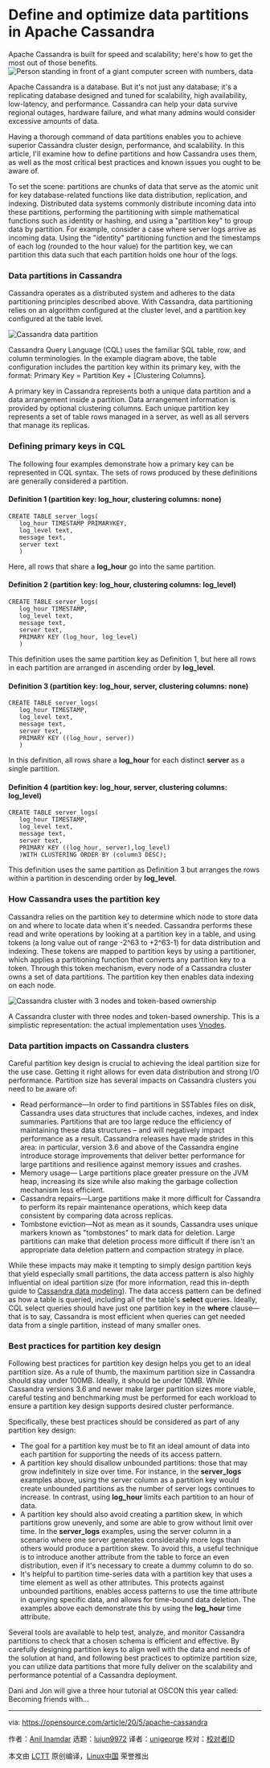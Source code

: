 [#]: collector: (lujun9972)
[#]: translator: (unigeorge)
[#]: reviewer: ( )
[#]: publisher: ( )
[#]: url: ( )
[#]: subject: (Define and optimize data partitions in Apache Cassandra)
[#]: via: (https://opensource.com/article/20/5/apache-cassandra)
[#]: author: (Anil Inamdar https://opensource.com/users/anil-inamdar)

Define and optimize data partitions in Apache Cassandra
======
Apache Cassandra is built for speed and scalability; here's how to get
the most out of those benefits.
![Person standing in front of a giant computer screen with numbers, data][1]

Apache Cassandra is a database. But it's not just any database; it's a replicating database designed and tuned for scalability, high availability, low-latency, and performance. Cassandra can help your data survive regional outages, hardware failure, and what many admins would consider excessive amounts of data.

Having a thorough command of data partitions enables you to achieve superior Cassandra cluster design, performance, and scalability. In this article, I'll examine how to define partitions and how Cassandra uses them, as well as the most critical best practices and known issues you ought to be aware of.

To set the scene: partitions are chunks of data that serve as the atomic unit for key database-related functions like data distribution, replication, and indexing. Distributed data systems commonly distribute incoming data into these partitions, performing the partitioning with simple mathematical functions such as identity or hashing, and using a "partition key" to group data by partition. For example, consider a case where server logs arrive as incoming data. Using the "identity" partitioning function and the timestamps of each log (rounded to the hour value) for the partition key, we can partition this data such that each partition holds one hour of the logs.

### Data partitions in Cassandra

Cassandra operates as a distributed system and adheres to the data partitioning principles described above. With Cassandra, data partitioning relies on an algorithm configured at the cluster level, and a partition key configured at the table level.

![Cassandra data partition][2]

Cassandra Query Language (CQL) uses the familiar SQL table, row, and column terminologies. In the example diagram above, the table configuration includes the partition key within its primary key, with the format: Primary Key = Partition Key + [Clustering Columns].

A primary key in Cassandra represents both a unique data partition and a data arrangement inside a partition. Data arrangement information is provided by optional clustering columns. Each unique partition key represents a set of table rows managed in a server, as well as all servers that manage its replicas.

### Defining primary keys in CQL

The following four examples demonstrate how a primary key can be represented in CQL syntax. The sets of rows produced by these definitions are generally considered a partition.

#### Definition 1 (partition key: log_hour, clustering columns: none)


```
CREATE TABLE server_logs(
   log_hour TIMESTAMP PRIMARYKEY,
   log_level text,
   message text,
   server text
   )
```

Here, all rows that share a **log_hour** go into the same partition.

#### Definition 2 (partition key: log_hour, clustering columns: log_level)


```
CREATE TABLE server_logs(
   log_hour TIMESTAMP,
   log_level text,
   message text,
   server text,
   PRIMARY KEY (log_hour, log_level)
   )
```

This definition uses the same partition key as Definition 1, but here all rows in each partition are arranged in ascending order by **log_level**.

#### Definition 3 (partition key: log_hour, server, clustering columns: none)


```
CREATE TABLE server_logs(
   log_hour TIMESTAMP,
   log_level text,
   message text,
   server text,
   PRIMARY KEY ((log_hour, server))
   )
```

In this definition, all rows share a **log_hour** for each distinct **server** as a single partition.

#### Definition 4 (partition key: log_hour, server, clustering columns: log_level)


```
CREATE TABLE server_logs(
   log_hour TIMESTAMP,
   log_level text,
   message text,
   server text,
   PRIMARY KEY ((log_hour, server),log_level)
   )WITH CLUSTERING ORDER BY (column3 DESC);
```

This definition uses the same partition as Definition 3 but arranges the rows within a partition in descending order by **log_level**.

### How Cassandra uses the partition key

Cassandra relies on the partition key to determine which node to store data on and where to locate data when it's needed. Cassandra performs these read and write operations by looking at a partition key in a table, and using tokens (a long value out of range -2^63 to +2^63-1) for data distribution and indexing. These tokens are mapped to partition keys by using a partitioner, which applies a partitioning function that converts any partition key to a token. Through this token mechanism, every node of a Cassandra cluster owns a set of data partitions. The partition key then enables data indexing on each node.

![Cassandra cluster with 3 nodes and token-based ownership][3]

A Cassandra cluster with three nodes and token-based ownership. This is a simplistic representation: the actual implementation uses [Vnodes][4].

### Data partition impacts on Cassandra clusters

Careful partition key design is crucial to achieving the ideal partition size for the use case. Getting it right allows for even data distribution and strong I/O performance. Partition size has several impacts on Cassandra clusters you need to be aware of:

  * Read performance—In order to find partitions in SSTables files on disk, Cassandra uses data structures that include caches, indexes, and index summaries. Partitions that are too large reduce the efficiency of maintaining these data structures – and will negatively impact performance as a result. Cassandra releases have made strides in this area: in particular, version 3.6 and above of the Cassandra engine introduce storage improvements that deliver better performance for large partitions and resilience against memory issues and crashes.
  * Memory usage— Large partitions place greater pressure on the JVM heap, increasing its size while also making the garbage collection mechanism less efficient.
  * Cassandra repairs—Large partitions make it more difficult for Cassandra to perform its repair maintenance operations, which keep data consistent by comparing data across replicas.
  * Tombstone eviction—Not as mean as it sounds, Cassandra uses unique markers known as "tombstones" to mark data for deletion. Large partitions can make that deletion process more difficult if there isn't an appropriate data deletion pattern and compaction strategy in place.



While these impacts may make it tempting to simply design partition keys that yield especially small partitions, the data access pattern is also highly influential on ideal partition size (for more information, read this in-depth guide to [Cassandra data modeling][5]). The data access pattern can be defined as how a table is queried, including all of the table's **select** queries. Ideally, CQL select queries should have just one partition key in the **where** clause—that is to say, Cassandra is most efficient when queries can get needed data from a single partition, instead of many smaller ones.

### Best practices for partition key design

Following best practices for partition key design helps you get to an ideal partition size. As a rule of thumb, the maximum partition size in Cassandra should stay under 100MB. Ideally, it should be under 10MB. While Cassandra versions 3.6 and newer make larger partition sizes more viable, careful testing and benchmarking must be performed for each workload to ensure a partition key design supports desired cluster performance.

Specifically, these best practices should be considered as part of any partition key design:

  * The goal for a partition key must be to fit an ideal amount of data into each partition for supporting the needs of its access pattern.
  * A partition key should disallow unbounded partitions: those that may grow indefinitely in size over time. For instance, in the **server_logs** examples above, using the server column as a partition key would create unbounded partitions as the number of server logs continues to increase. In contrast, using **log_hour** limits each partition to an hour of data.
  * A partition key should also avoid creating a partition skew, in which partitions grow unevenly, and some are able to grow without limit over time. In the **server_logs** examples, using the server column in a scenario where one server generates considerably more logs than others would produce a partition skew. To avoid this, a useful technique is to introduce another attribute from the table to force an even distribution, even if it's necessary to create a dummy column to do so.
  * It's helpful to partition time-series data with a partition key that uses a time element as well as other attributes. This protects against unbounded partitions, enables access patterns to use the time attribute in querying specific data, and allows for time-bound data deletion. The examples above each demonstrate this by using the **log_hour** time attribute.



Several tools are available to help test, analyze, and monitor Cassandra partitions to check that a chosen schema is efficient and effective. By carefully designing partition keys to align well with the data and needs of the solution at hand, and following best practices to optimize partition size, you can utilize data partitions that more fully deliver on the scalability and performance potential of a Cassandra deployment.

Dani and Jon will give a three hour tutorial at OSCON this year called: Becoming friends with...

--------------------------------------------------------------------------------

via: https://opensource.com/article/20/5/apache-cassandra

作者：[Anil Inamdar][a]
选题：[lujun9972][b]
译者：[unigeorge](https://github.com/unigeorge)
校对：[校对者ID](https://github.com/校对者ID)

本文由 [LCTT](https://github.com/LCTT/TranslateProject) 原创编译，[Linux中国](https://linux.cn/) 荣誉推出

[a]: https://opensource.com/users/anil-inamdar
[b]: https://github.com/lujun9972
[1]: https://opensource.com/sites/default/files/styles/image-full-size/public/lead-images/data_metrics_analytics_desktop_laptop.png?itok=9QXd7AUr (Person standing in front of a giant computer screen with numbers, data)
[2]: https://opensource.com/sites/default/files/uploads/apache_cassandra_1_0.png (Cassandra data partition)
[3]: https://opensource.com/sites/default/files/uploads/apache_cassandra_2_0.png (Cassandra cluster with 3 nodes and token-based ownership)
[4]: https://www.instaclustr.com/cassandra-vnodes-how-many-should-i-use/
[5]: https://www.instaclustr.com/resource/6-step-guide-to-apache-cassandra-data-modelling-white-paper/
